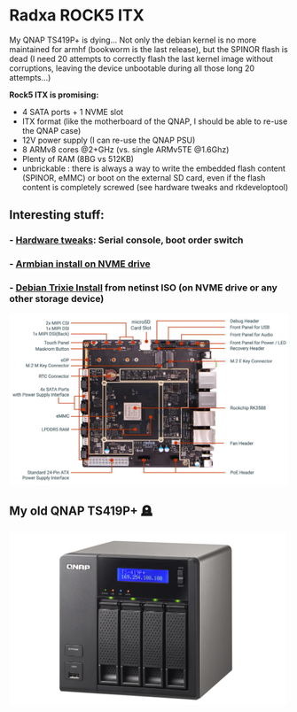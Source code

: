 # Radxa ROCK5 ITX 

My QNAP TS419P+ is dying... Not only the debian kernel is no more maintained  for armhf (bookworm is the last release), but the SPINOR flash is dead (I need 20 attempts to correctly flash the last kernel image without corruptions, leaving the device unbootable during all those long 20 attempts...)

**Rock5 ITX is promising:**

- 4 SATA ports + 1 NVME slot
- ITX format (like the motherboard of the QNAP, I should be able to re-use the QNAP case)
- 12V power supply (I can re-use the QNAP PSU)
- 8 ARMv8 cores @2+GHz (vs. single ARMv5TE @1.6Ghz)
- Plenty of RAM (8BG vs 512KB)
- unbrickable : there is always a way to write the embedded flash content (SPINOR, eMMC) or boot on the external SD card, even if the flash content is completely screwed (see hardware tweaks and rkdeveloptool)

## Interesting stuff:

### - [Hardware tweaks](hardware_tweaks.md): Serial console, boot order switch

### - [Armbian install on NVME drive](armbian_install_on_nvme.md)

### - [Debian Trixie Install](debian_install.md) from netinst ISO (on NVME drive or any other storage device)

<img src="resources/images/radxa5itx.jpg" style="zoom:50%;" />

## My old QNAP TS419P+ 🪦

<img src="resources/images/TS-419P2B.png" style="zoom:50%;" />